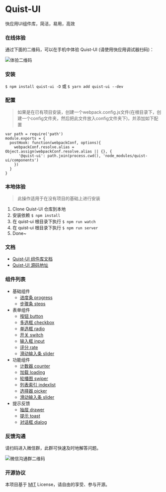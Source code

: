 # Quist-UI

快应用UI组件库，简洁，易用，高效

### 在线体验  

通过下面的二维码，可以在手机中体验 Quist-UI (请使用快应用调试器扫码)：

![体验二维码](https://camo.githubusercontent.com/1637de016a1e70707c8715716c496aa4cd3383e4/687474703a2f2f7066726734717130792e626b742e636c6f7564646e2e636f6d2f35626166326161344e30636363383739372e706e67)


### 安装  
`$ npm install quist-ui -D` 或 `$ yarn add quist-ui --dev`


### 配置
> 如果是在已有项目安装，创建一个webpack.config.js文件(在根目录下，创建一个config文件夹，然后把此文件放入config文件夹下)，并添加如下配置

```
var path = require('path')
module.exports = {
  postHook: function(webpackConf, options){
    webpackConf.resolve.alias = Object.assign(webpackConf.resolve.alias || {}, {
      '@quist-ui': path.join(process.cwd(), 'node_modules/quist-ui/components')
    })
  }
}
```


### 本地体验  
> 此操作适用于在没有项目的基础上进行安装
1. Clone Quist-UI 仓库到本地
2. 安装依赖 `$ npm install`
3. 在 quist-ui 根目录下执行 `$ npm run watch`
4. 在 quist-ui 根目录下执行 `$ npm run server`
5. Done~


### 文档  

- [Quist-UI 组件库文档](https://jdsecretfe.github.io/quist-ui)
- [Quist-UI 源码地址](https://github.com/JDsecretFE/quist-ui)


### 组件列表  

- 基础组件
    - [进度条 progress](https://jdsecretfe.github.io/quist-ui/guide/progress.html)
    - [步骤条 steps](https://jdsecretfe.github.io/quist-ui/guide/steps.html)
- 表单组件
    - [按钮 button](https://jdsecretfe.github.io/quist-ui/guide/button.html)
    - [多选框 checkbox](https://jdsecretfe.github.io/quist-ui/guide/checkbox.html)
    - [单选框 radio](https://jdsecretfe.github.io/quist-ui/guide/radio.html)
    - [开关 switch](https://jdsecretfe.github.io/quist-ui/guide/switch.html)
    - [输入框 input](https://jdsecretfe.github.io/quist-ui/guide/input.html)
    - [评分 rate](https://jdsecretfe.github.io/quist-ui/guide/rate.html)
    - [滑动输入条 slider](https://jdsecretfe.github.io/quist-ui/guide/slider.html)
- 功能组件
    - [计数器 counter](https://jdsecretfe.github.io/quist-ui/guide/counter.html)
    - [加载 loading](https://jdsecretfe.github.io/quist-ui/guide/loading.html)
    - [轮播图 swiper](https://jdsecretfe.github.io/quist-ui/guide/swiper.html)
    - [列表索引 indexlist](https://jdsecretfe.github.io/quist-ui/guide/indexlist.html)
    - [选择器 picker](https://jdsecretfe.github.io/quist-ui/guide/picker.html)
    - [滑动输入条 slider](https://jdsecretfe.github.io/quist-ui/guide/slider.html)
- 提示反馈
    - [抽屉 drawer](https://jdsecretfe.github.io/quist-ui/guide/drawer.html)
    - [提示 toast](https://jdsecretfe.github.io/quist-ui/guide/toast.html)
    - [对话框 dialog](https://jdsecretfe.github.io/quist-ui/guide/dialog.html)


### 反馈沟通

请扫码进入微信群，此群可快速及时地解答问题。

![微信沟通群二维码](https://camo.githubusercontent.com/b647122264751c224717381228181015294e5c8f/68747470733a2f2f696d672d626c6f672e6373646e696d672e636e2f3230313930313231303933343536332e6a706567)


### 开源协议  

本项目基于 [MIT](http://opensource.org/licenses/MIT) License，请自由的享受、参与开源。
